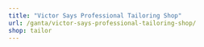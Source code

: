 ```yaml
---
title: "Victor Says Professional Tailoring Shop"
url: /ganta/victor-says-professional-tailoring-shop/
shop: tailor
---
```

